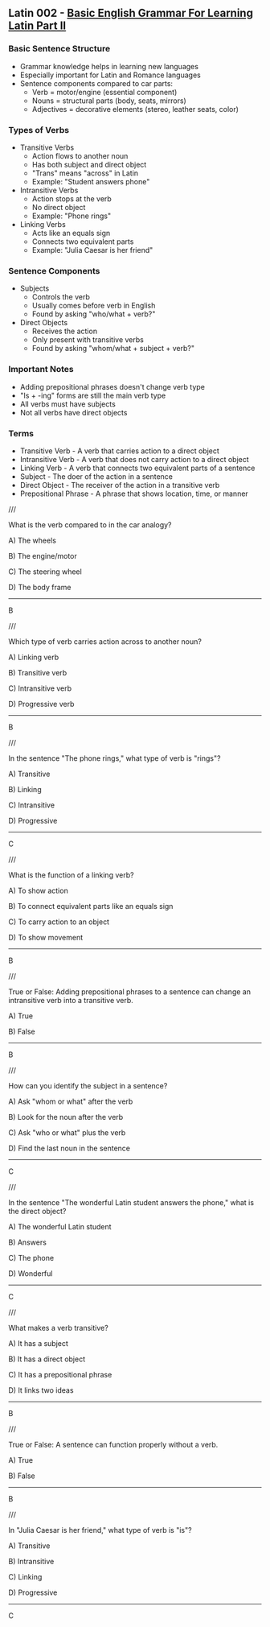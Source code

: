 ## Latin 002 - [Basic English Grammar For Learning Latin Part II](https://www.youtube.com/watch?v=gox0p-gRXBw)

### Basic Sentence Structure
- Grammar knowledge helps in learning new languages
- Especially important for Latin and Romance languages
- Sentence components compared to car parts:
  - Verb = motor/engine (essential component)
  - Nouns = structural parts (body, seats, mirrors)
  - Adjectives = decorative elements (stereo, leather seats, color)

### Types of Verbs
- Transitive Verbs
  - Action flows to another noun
  - Has both subject and direct object
  - "Trans" means "across" in Latin
  - Example: "Student answers phone"
- Intransitive Verbs
  - Action stops at the verb
  - No direct object
  - Example: "Phone rings"
- Linking Verbs
  - Acts like an equals sign
  - Connects two equivalent parts
  - Example: "Julia Caesar is her friend"

### Sentence Components
- Subjects
  - Controls the verb
  - Usually comes before verb in English
  - Found by asking "who/what + verb?"
- Direct Objects
  - Receives the action
  - Only present with transitive verbs
  - Found by asking "whom/what + subject + verb?"

### Important Notes
- Adding prepositional phrases doesn't change verb type
- "Is + -ing" forms are still the main verb type
- All verbs must have subjects
- Not all verbs have direct objects

### Terms
- Transitive Verb - A verb that carries action to a direct object
- Intransitive Verb - A verb that does not carry action to a direct object
- Linking Verb - A verb that connects two equivalent parts of a sentence
- Subject - The doer of the action in a sentence
- Direct Object - The receiver of the action in a transitive verb
- Prepositional Phrase - A phrase that shows location, time, or manner

///

What is the verb compared to in the car analogy?

A) The wheels

B) The engine/motor

C) The steering wheel

D) The body frame

---

B

///

Which type of verb carries action across to another noun?

A) Linking verb

B) Transitive verb

C) Intransitive verb

D) Progressive verb

---

B

///

In the sentence "The phone rings," what type of verb is "rings"?

A) Transitive

B) Linking

C) Intransitive

D) Progressive

---

C

///

What is the function of a linking verb?

A) To show action

B) To connect equivalent parts like an equals sign

C) To carry action to an object

D) To show movement

---

B

///

True or False: Adding prepositional phrases to a sentence can change an intransitive verb into a transitive verb.

A) True

B) False

---

B

///

How can you identify the subject in a sentence?

A) Ask "whom or what" after the verb

B) Look for the noun after the verb

C) Ask "who or what" plus the verb

D) Find the last noun in the sentence

---

C

///

In the sentence "The wonderful Latin student answers the phone," what is the direct object?

A) The wonderful Latin student

B) Answers

C) The phone

D) Wonderful

---

C

///

What makes a verb transitive?

A) It has a subject

B) It has a direct object

C) It has a prepositional phrase

D) It links two ideas

---

B

///

True or False: A sentence can function properly without a verb.

A) True

B) False

---

B

///

In "Julia Caesar is her friend," what type of verb is "is"?

A) Transitive

B) Intransitive

C) Linking

D) Progressive

---

C
